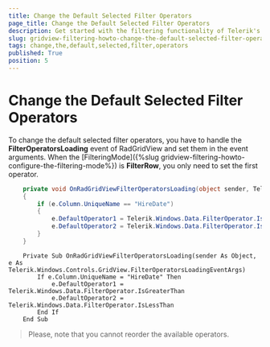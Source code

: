 ```yaml
---
title: Change the Default Selected Filter Operators
page_title: Change the Default Selected Filter Operators
description: Get started with the filtering functionality of Telerik's {{ site.framework_name }} DataGrid and learn how to change the default selected filter operators.
slug: gridview-filtering-howto-change-the-default-selected-filter-operator
tags: change,the,default,selected,filter,operators
published: True
position: 5
---
```


# Change the Default Selected Filter Operators

To change the default selected filter operators, you have to handle the __FilterOperatorsLoading__ event of RadGridView and set them in the event arguments. When the [FilteringMode]({%slug gridview-filtering-howto-configure-the-filtering-mode%}) is __FilterRow__, you only need to set the first operator.



```C#
	private void OnRadGridViewFilterOperatorsLoading(object sender, Telerik.Windows.Controls.GridView.FilterOperatorsLoadingEventArgs e)
	{
	    if (e.Column.UniqueName == "HireDate")
	    {
	        e.DefaultOperator1 = Telerik.Windows.Data.FilterOperator.IsGreaterThan;
	        e.DefaultOperator2 = Telerik.Windows.Data.FilterOperator.IsLessThan;
	    }
	}
```



```VB.NET
	Private Sub OnRadGridViewFilterOperatorsLoading(sender As Object, e As Telerik.Windows.Controls.GridView.FilterOperatorsLoadingEventArgs)
	    If e.Column.UniqueName = "HireDate" Then
	        e.DefaultOperator1 = Telerik.Windows.Data.FilterOperator.IsGreaterThan
	        e.DefaultOperator2 = Telerik.Windows.Data.FilterOperator.IsLessThan
	    End If
	End Sub
```

>Please, note that you cannot reorder the available operators.
